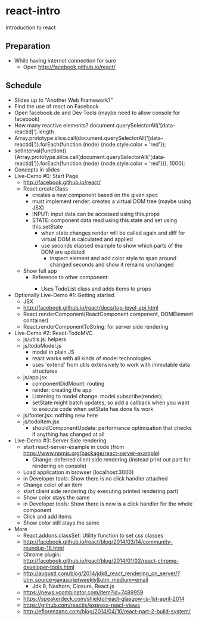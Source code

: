 react-intro
===========

Introduction to react


Preparation
-----------
* While having internet connection for sure
  * Open http://facebook.github.io/react/


Schedule
--------
* Slides up to "Another Web Framework?"
* Find the use of react on Facebook
 * Open facebook.de and Dev Tools (maybe need to allow console for facebook)
 * How many reactive elements? document.querySelectorAll('[data-reactid]').length
 * Array.prototype.slice.call(document.querySelectorAll('[data-reactid]')).forEach(function (node) {node.style.color = 'red'});
 * setInterval(function() {Array.prototype.slice.call(document.querySelectorAll('[data-reactid]')).forEach(function (node) {node.style.color = 'red'})}, 1000);
* Concepts in slides
* Live-Demo #0: Start Page
  * http://facebook.github.io/react/
  * React.createClass
    * creates a new component based on the given spec
    * must implement render: creates a virtual DOM tree (maybe using JSX)
    * INPUT: input data can be accessed using this.props
    * STATE: component data read using this.state and set using this.setState
      * when state changes render will be called again and diff for virtual DOM is calculated and applied
      * use seconds elapsed example to show which parts of the DOM are updated
        * inspect element and add color style to span around changed seconds and show it remains unchanged
  * Show full app
    * Reference to other component: <TodoList items={this.state.items} />
      * Uses TodoList class and adds items to props
* Optionally Live-Demo #1: Getting started
  * JSX
  * http://facebook.github.io/react/docs/top-level-api.html
  * React.renderComponent(ReactComponent component, DOMElement container)
  * React.renderComponentToString: for server side rendering
* Live-Demo #2: React-TodoMVC
  * js/utils.js: helpers
  * js/todoModel.js
    * model in plain JS
    * react works with all kinds of model technologies
    * uses 'extend' from utils extensively to work with immutable data structures
  * js/app.jsx
    * componentDidMount: routing
    * render: creating the app
    * Listening to model change: model.subscribe(render);
    * setState might batch updates, so add a callback when you want to execute code when setState has done its work
  * js/footer.jsx: nothing new here
  * js/todoItem.jsx
    * shouldComponentUpdate: performance optimization that checks if anything has changed at all
* Live-Demo #3: Server Side rendering
  * start react-server-example in code (from https://www.npmjs.org/package/react-server-example)
    * Change: deferred client side rendering (instead print out part for rendering on console)
  * Load application in browser (localhost:3000)
  * in Developer tools: Show there is no click handler attached
  * Change color of an item
  * start client side rendering (by executing printed rendering part)
  * Show color stays the same
  * in Developer tools: Show there is now is a click handler for the whole component
  * Click and add items
  * Show color still stays the same
* More
    * React.addons.classSet: Utility function to set css classes
  * http://facebook.github.io/react/blog/2014/03/14/community-roundup-18.html
  * Chrome plugin: http://facebook.github.io/react/blog/2014/01/02/react-chrome-developer-tools.html
   * http://augustl.com/blog/2014/jdk8_react_rendering_on_server/?utm_source=javascriptweekly&utm_medium=email
      * Jdk 8, Nashorn, Closure, React.js
   * https://news.ycombinator.com/item?id=7489959
   * https://speakerdeck.com/shieldo/react-glasgow-js-1st-april-2014
   * https://github.com/reactjs/express-react-views
   * http://eflorenzano.com/blog/2014/04/10/react-part-2-build-system/
